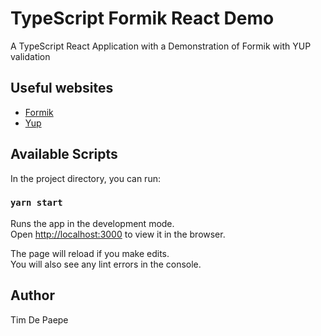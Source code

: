 # TypeScript Formik React Demo

A TypeScript React Application with a Demonstration of Formik with YUP validation

## Useful websites

- [Formik](https://formik.org/)
- [Yup](https://github.com/jquense/yup)

## Available Scripts

In the project directory, you can run:

### `yarn start`

Runs the app in the development mode.\
Open [http://localhost:3000](http://localhost:3000) to view it in the browser.

The page will reload if you make edits.\
You will also see any lint errors in the console.

## Author

Tim De Paepe